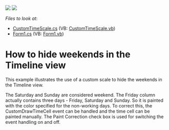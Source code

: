 <!-- default badges list -->
[![](https://img.shields.io/badge/Open_in_DevExpress_Support_Center-FF7200?style=flat-square&logo=DevExpress&logoColor=white)](https://supportcenter.devexpress.com/ticket/details/E1214)
[![](https://img.shields.io/badge/📖_How_to_use_DevExpress_Examples-e9f6fc?style=flat-square)](https://docs.devexpress.com/GeneralInformation/403183)
<!-- default badges end -->
<!-- default file list -->
*Files to look at*:

* [CustomTimeScale.cs](./CS/HideWeekends/CustomTimeScale.cs) (VB: [CustomTimeScale.vb](./VB/HideWeekends/CustomTimeScale.vb))
* [Form1.cs](./CS/HideWeekends/Form1.cs) (VB: [Form1.vb](./VB/HideWeekends/Form1.vb))
<!-- default file list end -->
# How to hide weekends in the Timeline view


<p>This example illustrates the use of a custom scale to hide the weekends in the Timeline view. </p><p>The Saturday and Sunday are considered weekend. The Friday column actually contains three days - Friday, Saturday and Sunday. So it is painted with the color specified for the non-working days. To correct this, the CustomDrawTimeCell event can be handled and the time cell can be painted manually. The Paint Correction check box is used for switching the event handling on and off.</p>

<br/>


